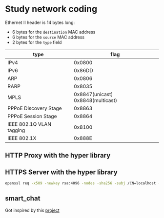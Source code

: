 # Study network coding

Ethernet II header is 14 bytes long:

* 6 bytes for the `destination` MAC address
* 6 bytes for the `source` MAC address
* 2 bytes for the `type` field

| type | flag |
| ---- | ---- |
| IPv4 | 0x0800|
| IPv6 | 0x86DD|
| ARP | 0x0806|
| RARP | 0x8035|
| MPLS | 0x8847(unicast) 0x8848(multicast)|
| PPPoE Discovery Stage | 0x8863|
| PPPoE Session Stage | 0x8864|
| IEEE 802.1Q VLAN tagging | 0x8100|
| IEEE 802.1X | 0x888E|

## HTTP Proxy with the hyper library

## HTTPS Server with the hyper library

```bash
openssl req -x509 -newkey rsa:4096 -nodes -sha256 -subj /CN=localhost -keyout ssl/private.pem -out ssl/cert.pem 
```

## smart_chat

Got inspired by this [project](https://github.com/antirez/smallchat)
